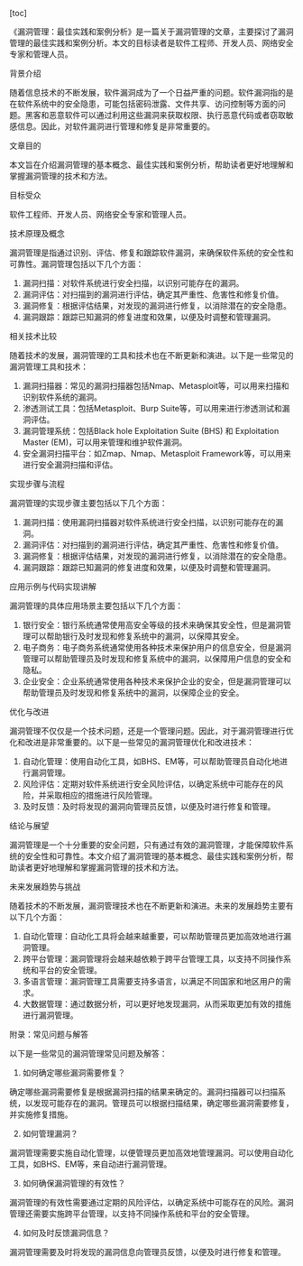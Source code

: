 
[toc]                    
                
                
《漏洞管理：最佳实践和案例分析》是一篇关于漏洞管理的文章，主要探讨了漏洞管理的最佳实践和案例分析。本文的目标读者是软件工程师、开发人员、网络安全专家和管理人员。

背景介绍

随着信息技术的不断发展，软件漏洞成为了一个日益严重的问题。软件漏洞指的是在软件系统中的安全隐患，可能包括密码泄露、文件共享、访问控制等方面的问题。黑客和恶意软件可以通过利用这些漏洞来获取权限、执行恶意代码或者窃取敏感信息。因此，对软件漏洞进行管理和修复是非常重要的。

文章目的

本文旨在介绍漏洞管理的基本概念、最佳实践和案例分析，帮助读者更好地理解和掌握漏洞管理的技术和方法。

目标受众

软件工程师、开发人员、网络安全专家和管理人员。

技术原理及概念

漏洞管理是指通过识别、评估、修复和跟踪软件漏洞，来确保软件系统的安全性和可靠性。漏洞管理包括以下几个方面：

1. 漏洞扫描：对软件系统进行安全扫描，以识别可能存在的漏洞。
2. 漏洞评估：对扫描到的漏洞进行评估，确定其严重性、危害性和修复价值。
3. 漏洞修复：根据评估结果，对发现的漏洞进行修复，以消除潜在的安全隐患。
4. 漏洞跟踪：跟踪已知漏洞的修复进度和效果，以便及时调整和管理漏洞。

相关技术比较

随着技术的发展，漏洞管理的工具和技术也在不断更新和演进。以下是一些常见的漏洞管理工具和技术：

1. 漏洞扫描器：常见的漏洞扫描器包括Nmap、Metasploit等，可以用来扫描和识别软件系统的漏洞。
2. 渗透测试工具：包括Metasploit、Burp Suite等，可以用来进行渗透测试和漏洞评估。
3. 漏洞管理系统：包括Black hole Exploitation Suite (BHS) 和 Exploitation Master (EM)，可以用来管理和维护软件漏洞。
4. 安全漏洞扫描平台：如Zmap、Nmap、Metasploit Framework等，可以用来进行安全漏洞扫描和评估。

实现步骤与流程

漏洞管理的实现步骤主要包括以下几个方面：

1. 漏洞扫描：使用漏洞扫描器对软件系统进行安全扫描，以识别可能存在的漏洞。
2. 漏洞评估：对扫描到的漏洞进行评估，确定其严重性、危害性和修复价值。
3. 漏洞修复：根据评估结果，对发现的漏洞进行修复，以消除潜在的安全隐患。
4. 漏洞跟踪：跟踪已知漏洞的修复进度和效果，以便及时调整和管理漏洞。

应用示例与代码实现讲解

漏洞管理的具体应用场景主要包括以下几个方面：

1. 银行安全：银行系统通常使用高安全等级的技术来确保其安全性，但是漏洞管理可以帮助银行及时发现和修复系统中的漏洞，以保障其安全。
2. 电子商务：电子商务系统通常使用各种技术来保护用户的信息安全，但是漏洞管理可以帮助管理员及时发现和修复系统中的漏洞，以保障用户信息的安全和隐私。
3. 企业安全：企业系统通常使用各种技术来保护企业的安全，但是漏洞管理可以帮助管理员及时发现和修复系统中的漏洞，以保障企业的安全。

优化与改进

漏洞管理不仅仅是一个技术问题，还是一个管理问题。因此，对于漏洞管理进行优化和改进是非常重要的。以下是一些常见的漏洞管理优化和改进技术：

1. 自动化管理：使用自动化工具，如BHS、EM等，可以帮助管理员自动化地进行漏洞管理。
2. 风险评估：定期对软件系统进行安全风险评估，以确定系统中可能存在的风险，并采取相应的措施进行风险管理。
3. 及时反馈：及时将发现的漏洞向管理员反馈，以便及时进行修复和管理。

结论与展望

漏洞管理是一个十分重要的安全问题，只有通过有效的漏洞管理，才能保障软件系统的安全性和可靠性。本文介绍了漏洞管理的基本概念、最佳实践和案例分析，帮助读者更好地理解和掌握漏洞管理的技术和方法。

未来发展趋势与挑战

随着技术的不断发展，漏洞管理技术也在不断更新和演进。未来的发展趋势主要有以下几个方面：

1. 自动化管理：自动化工具将会越来越重要，可以帮助管理员更加高效地进行漏洞管理。
2. 跨平台管理：漏洞管理将会越来越依赖于跨平台管理工具，以支持不同操作系统和平台的安全管理。
3. 多语言管理：漏洞管理工具需要支持多语言，以满足不同国家和地区用户的需求。
4. 大数据管理：通过数据分析，可以更好地发现漏洞，从而采取更加有效的措施进行漏洞管理。


附录：常见问题与解答

以下是一些常见的漏洞管理常见问题及解答：

1. 如何确定哪些漏洞需要修复？

确定哪些漏洞需要修复是根据漏洞扫描的结果来确定的。漏洞扫描器可以扫描系统，以发现可能存在的漏洞。管理员可以根据扫描结果，确定哪些漏洞需要修复，并实施修复措施。

2. 如何管理漏洞？

漏洞管理需要实施自动化管理，以便管理员更加高效地管理漏洞。可以使用自动化工具，如BHS、EM等，来自动进行漏洞管理。

3. 如何确保漏洞管理的有效性？

漏洞管理的有效性需要通过定期的风险评估，以确定系统中可能存在的风险。漏洞管理还需要实施跨平台管理，以支持不同操作系统和平台的安全管理。


4. 如何及时反馈漏洞信息？

漏洞管理需要及时将发现的漏洞信息向管理员反馈，以便及时进行修复和管理。

